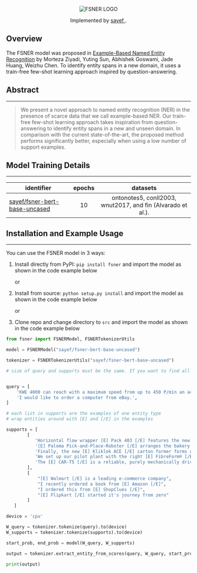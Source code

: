 <p align="center"> <img src="http://sayef.tech:8082/uploads/FSNER-LOGO-2.png" alt="FSNER LOGO"> </p>

<p align="center">
  Implemented by <a href="https://huggingface.co/sayef"> sayef </a>. 
</p>

## Overview

The FSNER model was proposed in [Example-Based Named Entity Recognition](https://arxiv.org/abs/2008.10570) by Morteza Ziyadi, Yuting Sun, Abhishek Goswami, Jade Huang, Weizhu Chen. To identify entity spans in a new domain, it uses a train-free few-shot learning approach inspired by question-answering.



## Abstract
----
> We present a novel approach to named entity recognition (NER) in the presence of scarce data that we call example-based NER. Our train-free few-shot learning approach takes inspiration from question-answering to identify entity spans in a new and unseen domain. In comparison with the current state-of-the-art, the proposed method performs significantly better, especially when using a low number of support examples.



## Model Training Details
-----

| identifier        | epochs           | datasets  |
| ---------- |:----------:| :-----:|
| [sayef/fsner-bert-base-uncased](https://huggingface.co/sayef/fsner-bert-base-uncased)      | 10 | ontonotes5, conll2003, wnut2017, and fin (Alvarado et al.). |


## Installation and Example Usage
------

You can use the FSNER model in 3 ways:

1. Install directly from PyPI: `pip install fsner` and import the model as shown in the code example below

    or

2. Install from source: `python setup.py install` and import the model as shown in the code example below

    or

3. Clone repo and change directory to `src` and import the model as shown in the code example below



```python
from fsner import FSNERModel, FSNERTokenizerUtils

model = FSNERModel("sayef/fsner-bert-base-uncased")

tokenizer = FSNERTokenizerUtils("sayef/fsner-bert-base-uncased")

# size of query and supports must be the same. If you want to find all the entities in one particular query, just repeat the same query n times where n is equal to the number of supports (or entities).


query = [
    'KWE 4000 can reach with a maximum speed from up to 450 P/min an accuracy from 50 mg',
    'I would like to order a computer from eBay.',
]

# each list in supports are the examples of one entity type
# wrap entities around with [E] and [/E] in the examples

supports = [
        [
           'Horizontal flow wrapper [E] Pack 403 [/E] features the new retrofit-kit „paper-ON-form“',
           '[E] Paloma Pick-and-Place-Roboter [/E] arranges the bakery products for the downstream tray-forming equipment',
           'Finally, the new [E] Kliklok ACE [/E] carton former forms cartons and trays without the use of glue',
           'We set up our pilot plant with the right [E] FibreForm® [/E] configuration to make prototypes for your marketing tests and package validation',
           'The [E] CAR-T5 [/E] is a reliable, purely mechanically driven cartoning machine for versatile application fields'
        ],
        [
            "[E] Walmart [/E] is a leading e-commerce company",
            "I recently ordered a book from [E] Amazon [/E]",
            "I ordered this from [E] ShopClues [/E]",
            "[E] Flipkart [/E] started it's journey from zero"
        ]
   ]

device = 'cpu'

W_query = tokenizer.tokenize(query).to(device)
W_supports = tokenizer.tokenize(supports).to(device)

start_prob, end_prob = model(W_query, W_supports)

output = tokenizer.extract_entity_from_scores(query, W_query, start_prob, end_prob, thresh=0.50)

print(output)
```
